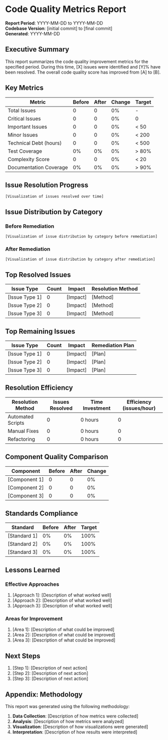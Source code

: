# Code Quality Metrics Report

**Report Period**: YYYY-MM-DD to YYYY-MM-DD  
**Codebase Version**: [initial commit] to [final commit]  
**Generated**: YYYY-MM-DD

## Executive Summary

This report summarizes the code quality improvement metrics for the specified period. During this time, [X] issues were identified and [Y]% have been resolved. The overall code quality score has improved from [A] to [B].

## Key Metrics

| Metric | Before | After | Change | Target |
|--------|--------|-------|--------|--------|
| Total Issues | 0 | 0 | 0% | - |
| Critical Issues | 0 | 0 | 0% | 0 |
| Important Issues | 0 | 0 | 0% | < 50 |
| Minor Issues | 0 | 0 | 0% | < 200 |
| Technical Debt (hours) | 0 | 0 | 0% | < 500 |
| Test Coverage | 0% | 0% | 0% | > 80% |
| Complexity Score | 0 | 0 | 0% | < 20 |
| Documentation Coverage | 0% | 0% | 0% | > 90% |

## Issue Resolution Progress

```
[Visualization of issues resolved over time]
```

## Issue Distribution by Category

### Before Remediation

```
[Visualization of issue distribution by category before remediation]
```

### After Remediation

```
[Visualization of issue distribution by category after remediation]
```

## Top Resolved Issues

| Issue Type | Count | Impact | Resolution Method |
|------------|-------|--------|-------------------|
| [Issue Type 1] | 0 | [Impact] | [Method] |
| [Issue Type 2] | 0 | [Impact] | [Method] |
| [Issue Type 3] | 0 | [Impact] | [Method] |

## Top Remaining Issues

| Issue Type | Count | Impact | Remediation Plan |
|------------|-------|--------|------------------|
| [Issue Type 1] | 0 | [Impact] | [Plan] |
| [Issue Type 2] | 0 | [Impact] | [Plan] |
| [Issue Type 3] | 0 | [Impact] | [Plan] |

## Resolution Efficiency

| Resolution Method | Issues Resolved | Time Investment | Efficiency (issues/hour) |
|-------------------|----------------|-----------------|--------------------------|
| Automated Scripts | 0 | 0 hours | 0 |
| Manual Fixes | 0 | 0 hours | 0 |
| Refactoring | 0 | 0 hours | 0 |

## Component Quality Comparison

| Component | Before | After | Change |
|-----------|--------|-------|--------|
| [Component 1] | 0 | 0 | 0% |
| [Component 2] | 0 | 0 | 0% |
| [Component 3] | 0 | 0 | 0% |

## Standards Compliance

| Standard | Before | After | Target |
|----------|--------|-------|--------|
| [Standard 1] | 0% | 0% | 100% |
| [Standard 2] | 0% | 0% | 100% |
| [Standard 3] | 0% | 0% | 100% |

## Lessons Learned

### Effective Approaches

1. [Approach 1]: [Description of what worked well]
2. [Approach 2]: [Description of what worked well]
3. [Approach 3]: [Description of what worked well]

### Areas for Improvement

1. [Area 1]: [Description of what could be improved]
2. [Area 2]: [Description of what could be improved]
3. [Area 3]: [Description of what could be improved]

## Next Steps

1. [Step 1]: [Description of next action]
2. [Step 2]: [Description of next action]
3. [Step 3]: [Description of next action]

## Appendix: Methodology

This report was generated using the following methodology:

1. **Data Collection**: [Description of how metrics were collected]
2. **Analysis**: [Description of how metrics were analyzed]
3. **Visualization**: [Description of how visualizations were generated]
4. **Interpretation**: [Description of how results were interpreted]